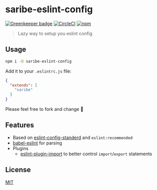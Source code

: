 # saribe-eslint-config

[![Greenkeeper badge](https://badges.greenkeeper.io/saribe/saribe-eslint-config.svg)](https://greenkeeper.io/) [![CircleCI](https://img.shields.io/circleci/project/github/saribe/saribe-eslint-config.svg)](https://circleci.com/gh/saribe/saribe-eslint-config) [![npm](https://img.shields.io/npm/v/saribe-eslint-config.svg)](https://www.npmjs.com/package/saribe-eslint-config)

> Lazy way to setup you eslint config

## Usage

```bash
npm i -D saribe-eslint-config
```

Add it to your `.eslintrc.js` file:

```json
{
  "extends": [
    "saribe"
  ]
}
```

Please feel free to fork and change 🙂

## Features

- Based on [eslint-config-standerd](https://github.com/standard/eslint-config-standard) and `eslint:recommended`
- [babel-eslint](https://github.com/babel/babel-eslint) for parsing
- Plugins
  - [eslint-plugin-import](https://github.com/benmosher/eslint-plugin-import/) to better control `import`/`export` statements

## License

[MIT](http://opensource.org/licenses/MIT)

